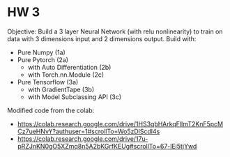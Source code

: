 # HW 3

Objective: Build a 3 layer Neural Network (with relu nonlinearity) to train on data with 3 dimensions input and 2 dimensions output.
Build with:
* Pure Numpy (1a)
* Pure Pytorch (2a)
   - with Auto Differentiation (2b)
   - with Torch.nn.Module (2c)
* Pure Tensorflow (3a)
   - with GradientTape (3b)
   - with Model Subclassing API (3c)

Modified code from the colab: 
* https://colab.research.google.com/drive/1HS3qbHArkqFlImT2KnF5pcMCz7ueHNvY?authuser=1#scrollTo=Wo5zDlScdl4s 
* https://colab.research.google.com/drive/17u-pRZJnKN0gO5XZmq8n5A2bKGrfKEUg#scrollTo=67-lEi5tjYwd 

